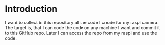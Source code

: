 # Introduction

I want to collect in this repository all the code I create for my raspi camera.
The target is, that I can code the code on any machine I want and commit it to this GitHub repo. Later I can access the repo from my raspi and use the code.